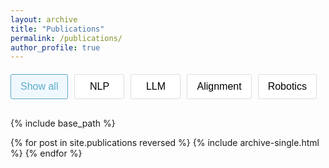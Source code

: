 ```yaml
---
layout: archive
title: "Publications"
permalink: /publications/
author_profile: true
---
```


<div class="filter-buttons">
  <button class="filter-btn active" data-filter="all">Show all</button>
  <button class="filter-btn" data-filter="nlp">NLP</button>
  <button class="filter-btn" data-filter="llm">LLM</button>
  <button class="filter-btn" data-filter="alignment">Alignment</button>
  <button class="filter-btn" data-filter="robotics">Robotics</button>
</div>

<style>
  .filter-buttons {
  display: flex;
  flex-wrap: wrap;
  gap: 10px;
  margin: 20px 0 30px 0;
}

.filter-btn {
  padding: 10px 15px;
  background-color: white;
  border: 1px solid #ddd;
  border-radius: 3px;
  cursor: pointer;
  font-size: 16px;
  transition: all 0.3s ease;
  min-width: 80px;
  text-align: center;
}

.filter-btn:hover {
  background-color: #f5f5f5;
}

.filter-btn.active {
  background-color: #f0f8ff; /* Light background */
  color: #5aabca; /* Matching the blue color of your publication titles */
  border-color: #5aabca;
}

/* Make "Show all" button initially active */
.filter-btn[data-filter="all"] {
  background-color: #f0f8ff;
  color: #5aabca;
  border-color: #5aabca;
}
</style>

<script>
  document.addEventListener('DOMContentLoaded', function() {
  const filterButtons = document.querySelectorAll('.filter-btn');
  
  // Add event listeners to filter buttons
  filterButtons.forEach(button => {
    button.addEventListener('click', function() {
      // Remove active class from all buttons
      filterButtons.forEach(btn => btn.classList.remove('active'));
      
      // Add active class to clicked button
      this.classList.add('active');
      
      // Get the filter value from the clicked button
      const filter = this.getAttribute('data-filter');
      
      // For now, we're just changing button appearance
      // We'll add the actual filtering functionality next
    });
  });
});
</script>

{% include base_path %}

{% for post in site.publications reversed %}
  {% include archive-single.html %}
{% endfor %}